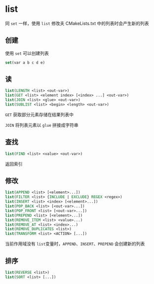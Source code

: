# list

同 `set` 一样，使用 `list` 修改夫 CMakeLists.txt 中的列表时会产生新的列表

## 创建

使用 `set` 可以创建列表

```cmake
set(var a b c d e)
```

## 读

```cmake
list(LENGTH <list> <out-var>)
list(GET <list> <element index> [<index> ...] <out-var>)
list(JOIN <list> <glue> <out-var>)
list(SUBLIST <list> <begin> <length> <out-var>)
```

`GET` 获取部分元素存储在结果列表中

`JOIN` 将列表元素以 `glue` 拼接成字符串

## 查找

```cmake
list(FIND <list> <value> <out-var>)
```

返回索引

## 修改

```cmake
list(APPEND <list> [<element>...])
list(FILTER <list> {INCLUDE | EXCLUDE} REGEX <regex>)
list(INSERT <list> <index> [<element>...])
list(POP_BACK <list> [<out-var>...])
list(POP_FRONT <list> [<out-var>...])
list(PREPEND <list> [<element>...])
list(REMOVE_ITEM <list> <value>...)
list(REMOVE_AT <list> <index>...)
list(REMOVE_DUPLICATES <list>)
list(TRANSFORM <list> <ACTION> [...])
```

当前作用域没有 `list`变量时，`APPEND`、`INSERT`、`PREPEND` 会创建新的列表 

## 排序

```cmake
list(REVERSE <list>)
list(SORT <list> [...])
```